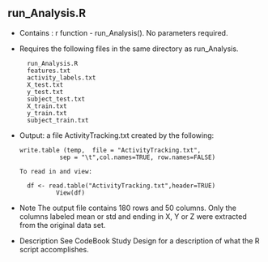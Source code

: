 
## run_Analysis.R

* Contains :  r function -  run_Analysis().  No parameters required.

* Requires the following files in the same directory as run_Analysis.

		run_Analysis.R
		features.txt
		activity_labels.txt
		X_test.txt
		y_test.txt
		subject_test.txt
		X_train.txt
		y_train.txt
		subject_train.txt

* Output:  a file ActivityTracking.txt created by the following:

 	  write.table (temp,  file = "ActivityTracking.txt", 
                 sep = "\t",col.names=TRUE, row.names=FALSE)  

	  To read in and view:

		df <- read.table("ActivityTracking.txt",header=TRUE)
                View(df)
		
* Note	  The output file contains 180 rows and 50 columns.  Only the
	  columns labeled mean or std and ending in X, Y or Z were
	  extracted from the original data set.

* Description  See CodeBook Study Design for a description of what
	       the R script accomplishes.
	 

